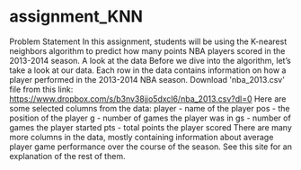 # assignment_KNN
 Problem Statement In this assignment, students will be using the K-nearest neighbors algorithm to predict how many points NBA players scored in the 2013-2014 season. A look at the data Before we dive into the algorithm, let’s take a look at our data. Each row in the data contains information on how a player performed in the 2013-2014 NBA season. Download 'nba_2013.csv' file from this link: https://www.dropbox.com/s/b3nv38jjo5dxcl6/nba_2013.csv?dl=0 Here are some selected columns from the data: player - name of the player pos - the position of the player g - number of games the player was in gs - number of games the player started pts - total points the player scored There are many more columns in the data, mostly containing information about average player game performance over the course of the season. See this site for an explanation of the rest of them.
